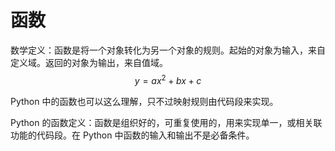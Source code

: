 # 函数

数学定义：函数是将一个对象转化为另一个对象的规则。起始的对象为输入，来自定义域。返回的对象为输出，来自值域。
$$
y=ax^2+bx+c
$$


Python 中的函数也可以这么理解，只不过映射规则由代码段来实现。

Python 的函数定义：函数是组织好的，可重复使用的，用来实现单一，或相关联功能的代码段。在 Python 中函数的输入和输出不是必备条件。
